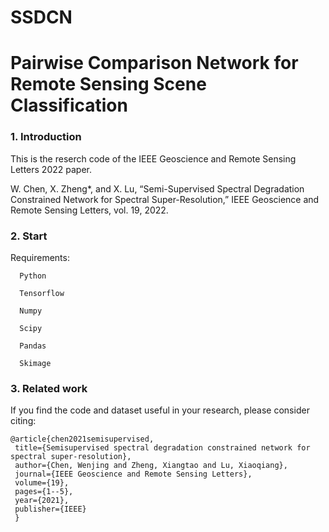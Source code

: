 # SSDCN

# Pairwise Comparison Network for Remote Sensing Scene Classification

### 1. Introduction

This is the reserch code of the IEEE Geoscience and Remote Sensing Letters 2022 paper.

W. Chen, X. Zheng*, and X. Lu, “Semi-Supervised Spectral Degradation Constrained Network for Spectral Super-Resolution,” IEEE Geoscience and Remote Sensing Letters, vol. 19, 2022.


### 2. Start

Requirements:

	  Python
	
	  Tensorflow
	
	  Numpy
	
	  Scipy
	
	  Pandas
	
	  Skimage


### 3. Related work

If you find the code and dataset useful in your research, please consider citing:

	@article{chen2021semisupervised,
	 title={Semisupervised spectral degradation constrained network for spectral super-resolution},
     author={Chen, Wenjing and Zheng, Xiangtao and Lu, Xiaoqiang},
     journal={IEEE Geoscience and Remote Sensing Letters},
     volume={19},
     pages={1--5},
     year={2021},
     publisher={IEEE}
     }




